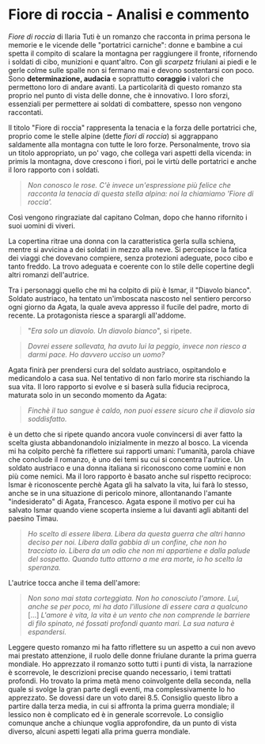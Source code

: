# Fiore di roccia - Analisi e commento 

*Fiore di roccia* di Ilaria Tuti è un romanzo che racconta in prima persona le memorie e le vicende delle "portatrici carniche": donne e bambine a cui spetta il compito di scalare la montagna per raggiungere il fronte, rifornendo i soldati di cibo, munizioni e quant'altro. Con gli *scarpetz* friulani ai piedi e le gerle colme sulle spalle non si fermano mai e devono sostentarsi con poco. Sono **determinazione, audacia** e soprattutto **coraggio** i valori che permettono loro di andare avanti. 
La particolarità di questo romanzo sta proprio nel punto di vista delle donne, che è innovativo. I loro sforzi, essenziali per permettere ai soldati di combattere, spesso non vengono raccontati. 

Il titolo "Fiore di roccia" rappresenta la tenacia e la forza delle portatrici che, proprio come le stelle alpine (dette *fiori di roccia*) si aggrappano saldamente alla montagna con tutte le loro forze. Personalmente, trovo sia un titolo appropriato, un po' vago, che collega vari aspetti della vicenda: in primis la montagna, dove crescono i fiori, poi le virtù delle portatrici e anche il loro rapporto con i soldati.
> *Non conosco le rose. C'è invece un'espressione più felice che racconta la tenacia di questa stella alpina: noi la chiamiamo 'Fiore di roccia'.*

Così vengono ringraziate dal capitano Colman, dopo che hanno rifornito i suoi uomini di viveri. 

La copertina ritrae una donna con la caratteristica gerla sulla schiena, mentre si avvicina a dei soldati in mezzo alla neve. Si percepisce la fatica dei viaggi che dovevano compiere, senza protezioni adeguate, poco cibo e tanto freddo. 
La trovo adeguata e coerente con lo stile delle copertine degli altri romanzi dell'autrice. 

Tra i personaggi quello che mi ha colpito di più è Ismar, il "Diavolo bianco". Soldato austriaco, ha tentato un'imboscata nascosto nel sentiero percorso ogni giorno da Agata, la quale aveva appresso il fucile del padre, morto di recente. La protagonista riesce a sparargli all'addome.
> "*Era solo un diavolo. Un diavolo bianco*", si ripete.

> *Dovrei essere sollevata, ha avuto lui la peggio, invece non riesco a darmi pace. Ho davvero ucciso un uomo?*

Agata finirà per prendersi cura del soldato austriaco, ospitandolo e medicandolo a casa sua. Nel tentativo di non farlo morire sta rischiando la sua vita. Il loro rapporto si evolve e si baserà sulla fiducia reciproca, maturata solo in un secondo momento da Agata: 
> *Finchè il tuo sangue è caldo, non puoi essere sicuro che il diavolo sia soddisfatto.*

è un detto che si ripete quando ancora vuole convincersi di aver fatto la scelta giusta abbandonandolo inizialmente in mezzo al bosco. 
La vicenda mi ha colpito perchè fa riflettere sui rapporti umani: l'umanità, parola chiave che conclude il romanzo, è uno dei temi su cui si concentra l'autrice. Un soldato austriaco e una donna italiana si riconoscono come uomini e non più come nemici. Ma il loro rapporto è basato anche sul rispetto reciproco: Ismar è riconoscente perchè Agata gli ha salvato la vita, lui farà lo stesso, anche se in una situazione di pericolo minore, allontanando l'amante "indesiderato" di Agata, Francesco. 
Agata espone il motivo per cui ha salvato Ismar quando viene scoperta insieme a lui davanti agli abitanti del paesino Timau. 
> *Ho scelto di essere libera. Libera da questa guerra che altri hanno deciso per noi. Libera dalla gabbia di un confine, che non ho tracciato io. Libera da un odio che non mi appartiene e dalla palude del sospetto. Quando tutto attorno a me era morte, io ho scelto la speranza.*

L'autrice tocca anche il tema dell'amore:
> *Non sono mai stata corteggiata. Non ho conosciuto l'amore. Lui, anche se per poco, mi ha dato l'illusione di essere cara a qualcuno* [...] *L'amore è vita, la vita è un vento che non comprende le barriere di filo spinato, né fossati profondi quanto mari. La sua natura è espandersi.*

Leggere questo romanzo mi ha fatto riflettere su un aspetto a cui non avevo mai prestato attenzione, il ruolo delle donne friulane durante la prima guerra mondiale. Ho apprezzato il romanzo sotto tutti i punti di vista, la narrazione è scorrevole, le descrizioni precise quando necessario, i temi trattati profondi. Ho trovato la prima metà meno coinvolgente della seconda, nella quale si svolge la gran parte degli eventi, ma complessivamente lo ho apprezzato. Se dovessi dare un voto darei 8.5.
Consiglio questo libro a partire dalla terza media, in cui si affronta la prima guerra mondiale; il lessico non è complicato ed è in generale scorrevole. Lo consiglio comunque anche a chiunque voglia approfondire, da un punto di vista diverso, alcuni aspetti legati alla prima guerra mondiale. 

